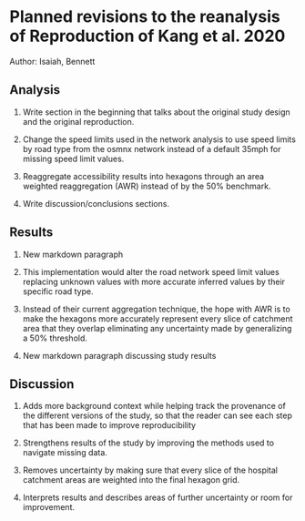 # Planned revisions to the reanalysis of Reproduction of Kang et al. 2020 

Author: Isaiah, Bennett

## Analysis

1. Write section in the beginning that talks about the original study design and the original reproduction. 

2.  Change the speed limits used in the network analysis to use speed limits by road type from the osmnx network instead of a default 35mph for missing speed limit values.

3. Reaggregate accessibility results into hexagons through an area weighted reaggregation (AWR) instead of by the 50% benchmark. 

4. Write discussion/conclusions sections.

## Results

1. New markdown paragraph

2. This implementation would alter the road network speed limit values replacing unknown values with more accurate inferred values by their specific road type. 

3. Instead of their current aggregation technique, the hope with AWR is to make the hexagons more accurately represent every slice of catchment area that they overlap eliminating any uncertainty made by generalizing a 50% threshold. 

4. New markdown paragraph discussing study results


## Discussion

1. Adds more background context while helping track the provenance of the different versions of the study, so that the reader can see each step that has been made to improve reproducibility 

2. Strengthens results of the study by improving the methods used to navigate missing data.

3.  Removes uncertainty by making sure that every slice of the hospital catchment areas are weighted into the final hexagon grid. 

4. Interprets results and describes areas of further uncertainty or room for improvement.

